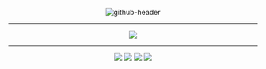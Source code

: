  <p align="center">
  <img src="https://github.com/GabrielSoaresCeravolo/GabrielSoaresCeravolo/assets/132103393/393d9a2f-e66c-430c-9a92-765efb610fe5" alt="github-header">
 <p>

<hr>

 <p align="center">
  <a href="https://skillicons.dev">
    <img src="https://skillicons.dev/icons?i=git,bash,linux,kali,aws,gcp,azure,py,c,cpp" />
  </a>
 </p>

<hr>

<div align="center">
 <a href="mailto:contato@gabriel.ceravolo26.tech"><img src="https://img.shields.io/badge/-Gmail-DB4437?style=for-the-badge&logo=gmail&logoColor=white" target="_blank"></a>
 <a href="https://www.linkedin.com/in/gabriel-soares-ceravolo-29940a21a" target="_blank"><img src="https://img.shields.io/badge/-LinkedIn-0077B5?style=for-the-badge&logo=linkedin&logoColor=white" target="_blank"></a>
 <a href="https://wa.me/5518981421463"><img src="https://img.shields.io/badge/WhatsApp-25D366?style=for-the-badge&logo=whatsapp&logoColor=white" target="_blank"></a>
 <a href="https://t.me/share/url?url=https://t.me/@GabrielStrider"><img src="https://img.shields.io/badge/Telegram-2CA5E0?style=for-the-badge&logo=telegram&logoColor=white" target="_blank"></a>

</div>


